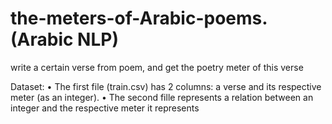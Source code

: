 # the-meters-of-Arabic-poems.(Arabic NLP)
write a certain verse from poem, and get the poetry meter of this verse

Dataset:
• The first file (train.csv) has 2 columns: a verse and its respective meter
(as an integer).
• The second fille represents a relation between an integer and the respective
meter it represents
